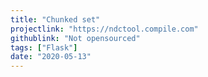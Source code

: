 ```yaml
---
title: "Chunked set"
projectlink: "https://ndctool.compile.com"
githublink: "Not opensourced"
tags: ["Flask"]
date: "2020-05-13"
---
```

